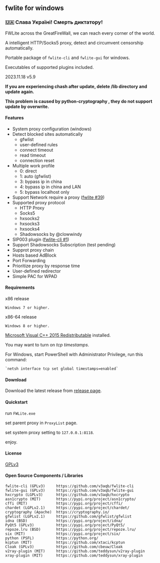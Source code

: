 
## fwlite for windows

### 🇺🇦 Слава Україні! Смерть диктатору!

FWLite across the GreatFireWall, we can reach every corner of the world.

A intelligent HTTP/Socks5 proxy, detect and circumvent censorship automatically.

Portable package of `fwlite-cli` and `fwlite-gui` for windows.

Executables of supported plugins included.

2023.11.18 v5.9

**If you are experiencing chash after update, delete /lib directory and update again.**

**This problem is caused by python-cryptography , they do not support update by overwrite.**

#### Features

- System proxy configuration (windows)
- Detect blocked sites automatically
  - gfwlist
  - user-defined rules
  - connect timeout
  - read timeout
  - connection reset
- Multiple work profile
  - 0: direct
  - 1: auto (gfwlist)
  - 3: bypass ip in china
  - 4: bypass ip in china and LAN
  - 5: bypass localhost only
- Support Network require a proxy ([fwlite #39](https://github.com/v3aqb/fwlite/issues/39))
- Supported proxy protocol
  - HTTP Proxy
  - Socks5
  - hxsocks2
  - hxsocks3
  - hxsocks4
  - Shadowsocks by @clowwindy
- SIP003 plugin ([fwlite-cli #1](https://github.com/v3aqb/fwlite-cli/issues/1))
- Support Shadowsocks Subscription (test pending)
- Supprot proxy chain
- Hosts based AdBlock
- Port Forwarding
- Prioritize proxy by response time
- User-defined redirector
- Simple PAC for WPAD

#### Requirements
x86 release

    Windows 7 or higher.

x86-64 release

    Windows 8 or higher.

[Microsoft Visual C++ 2015 Redistributable] installed.

You may want to turn on *tcp timestamps*.

For Windows, start PowerShell with Administrator Privilege, run this command:

    `netsh interface tcp set global timestamps=enabled`

#### Download

Download the latest release from [release page].

#### Quickstart

run `FWLite.exe`

set parent proxy in `ProxyList` page.

set system proxy setting to `127.0.0.1:8118`.

enjoy.

#### License

[GPLv3]

#### Open Source Components / Libraries

```
fwlite-cli (GPLv3)     https://github.com/v3aqb/fwlite-cli
fwlite-gui (GPLv3)     https://github.com/v3aqb/fwlite-gui
hxcrypto (LGPLv3)      https://github.com/v3aqb/hxcrypto
asn1crypto (MIT)       https://pypi.org/project/asn1crypto/
cffi (MIT)             https://pypi.org/project/cffi/
chardet (LGPLv2.1)     https://pypi.org/project/chardet/
cryptography (Apache)  https://cryptography.io/
gfwlist (LGPLv2.1)     https://github.com/gfwlist/gfwlist
idna (BSD)             https://pypi.org/project/idna/
PyQt5 (GPLv3)          https://pypi.org/project/PyQt5/
repoze.lru (BSD)       https://pypi.org/project/repoze.lru/
six (MIT)              https://pypi.org/project/six/
python (PSFL)          https://python.org/
kcptun (MIT)           https://github.com/xtaci/kcptun
Cloak (GPLv3)          https://github.com/cbeuw/Cloak
v2ray-plugin (MIT)     https://github.com/teddysun/v2ray-plugin
xray-plugin (MIT)      https://github.com/teddysun/xray-plugin
```

[release page]: https://github.com/v3aqb/fwlite/releases
[GPLv3]: https://www.gnu.org/licenses/gpl-3.0.txt
[Microsoft Visual C++ 2015 Redistributable]: https://www.microsoft.com/en-us/download/details.aspx?id=52685
